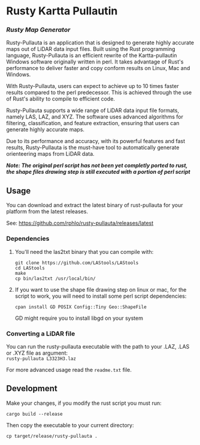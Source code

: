 # Rusty Kartta Pullautin
### ***Rusty Map Generator***

Rusty-Pullauta is an application that is designed to generate highly accurate maps out of LiDAR data input files. Built using the Rust programming language, Rusty-Pullauta is an efficient rewrite of the Kartta-pullautin Windows software originally written in perl. It takes advantage of Rust's performance to deliver faster and copy conform results on Linux, Mac and Windows.

With Rusty-Pullauta, users can expect to achieve up to 10 times faster results compared to the perl predecessor. This is achieved through the use of Rust's ability to compile to efficient code.

Rusty-Pullauta supports a wide range of LiDAR data input file formats, namely LAS, LAZ, and XYZ. The software uses advanced algorithms for filtering, classification, and feature extraction, ensuring that users can generate highly accurate maps.

Due to its performance and accuracy, with its powerful features and fast results, Rusty-Pullauta is the must-have tool to automatically generate orienteering maps from LiDAR data.

***Note: The original perl script has not been yet completly ported to rust, the shape files drawing step is still executed with a portion of perl script***

## Usage
You can download and extract the latest binary of rust-pullauta for your platform from the latest releases.

See: https://github.com/rphlo/rusty-pullauta/releases/latest

### Dependencies
1. You'll need the las2txt binary that you can compile with:  
    ```
    git clone https://github.com/LAStools/LAStools
    cd LAStools
    make
    cp bin/las2txt /usr/local/bin/
    ```

2. If you want to use the shape file drawing step on linux or mac, for the script to work, you will need to install some perl script dependencies:

    `cpan install GD POSIX Config::Tiny Geo::ShapeFile`

    GD might require you to install libgd on your system

### Converting a LiDAR file
You can run the rusty-pullauta executable with the path to your .LAZ, .LAS or .XYZ file as argument:  
`rusty-pullauta L3323H3.laz`

For more advanced usage read the `readme.txt` file.

## Development
Make your changes, if you modify the rust script you must run:

`cargo build --release`

Then copy the executable to your current directory:

`cp target/release/rusty-pullauta .`
